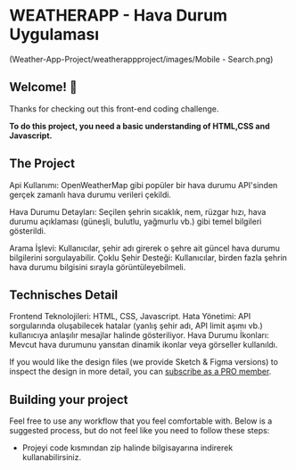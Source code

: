 # WEATHERAPP - Hava Durum Uygulaması


(Weather-App-Project/weatherappproject/images/Mobile - Search.png)




## Welcome! 👋

Thanks for checking out this front-end coding challenge.

**To do this project, you need a basic understanding of HTML,CSS and Javascript.**

## The Project

Api Kullanımı: OpenWeatherMap gibi popüler bir hava durumu API'sinden gerçek zamanlı hava durumu verileri çekildi.

Hava Durumu Detayları: Seçilen şehrin sıcaklık, nem, rüzgar hızı, hava durumu açıklaması (güneşli, bulutlu, yağmurlu vb.) gibi temel bilgileri gösterildi.

Arama İşlevi: Kullanıcılar, şehir adı girerek o şehre ait güncel hava durumu bilgilerini sorgulayabilir.
Çoklu Şehir Desteği: Kullanıcılar, birden fazla şehrin hava durumu bilgisini sırayla görüntüleyebilmeli.


## Technisches Detail

Frontend Teknolojileri: HTML, CSS, Javascript.
Hata Yönetimi: API sorgularında oluşabilecek hatalar (yanlış şehir adı, API limit aşımı vb.) kullanıcıya anlaşılır mesajlar halinde gösteriliyor.
Hava Durumu İkonları: Mevcut hava durumunu yansıtan dinamik ikonlar veya görseller kullanıldı. 

If you would like the design files (we provide Sketch & Figma versions) to inspect the design in more detail, you can [subscribe as a PRO member](https://www.frontendmentor.io/pro).

## Building your project

Feel free to use any workflow that you feel comfortable with. Below is a suggested process, but do not feel like you need to follow these steps:

- Projeyi code kısmından zip halinde bilgisayarına indirerek kullanabilirsiniz.

